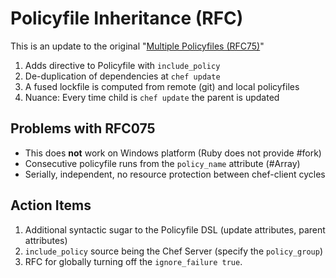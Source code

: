 # Policyfile Inheritance (RFC)
This is an update to the original "[Multiple Policyfiles (RFC75)](https://github.com/chef/chef-rfc/blob/master/rfc075-multi-policy.md)" 
1. Adds directive to Policyfile with `include_policy` 
1. De-duplication of dependencies at `chef update`
1. A fused lockfile is computed from remote (git) and local policyfiles
1. Nuance: Every time child is `chef update` the parent is updated

## Problems with RFC075
- This does **not** work on Windows platform (Ruby does not provide #fork)
- Consecutive policyfile runs from the `policy_name` attribute (#Array)
- Serially, independent, no resource protection between chef-client cycles

## Action Items
1. Additional syntactic sugar to the Policyfile DSL (update attributes, parent attributes)
1. `include_policy` source being the Chef Server (specify the `policy_group`)
1. RFC for globally turning off the `ignore_failure true`. 

